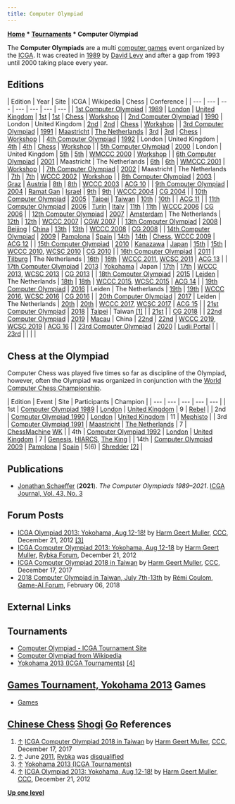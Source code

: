 ```yaml
---
title: Computer Olympiad
---
```

**[Home](Home "Home") * [Tournaments](Tournaments_and_Matches "Tournaments and Matches") * Computer Olympiad**

The **Computer Olympiads** are a multi [computer games](Games "Games") event organized by the [ICGA](ICGA "ICGA"). It was created in [1989](Timeline#1989 "Timeline") by [David Levy](David_Levy "David Levy") and after a gap from 1993 until 2000 taking place every year.

## Editions

|  Edition
|  Year
|  Site
|  ICGA
|  Wikipedia
|  Chess
|  Conference
|
| --- | --- | --- | --- | --- | --- | --- |
| [1st Computer Olympiad](1st_Computer_Olympiad "1st Computer Olympiad") | [1989](Timeline#1989 "Timeline") | [London](https://en.wikipedia.org/wiki/London) | [United Kingdom](https://en.wikipedia.org/wiki/United_Kingdom) | [1st](https://www.game-ai-forum.org/icga-tournaments/event.php?id=13) | [1st](https://en.wikipedia.org/wiki/Computer_Olympiad#1st_Computer_Olympiad) | [Chess](1st_Computer_Olympiad#Chess "1st Computer Olympiad") | [Workshop](1st_Computer_Olympiad#Workshop "1st Computer Olympiad") |
| [2nd Computer Olympiad](2nd_Computer_Olympiad "2nd Computer Olympiad") | [1990](Timeline#1990 "Timeline") |  London
|  United Kingdom
| [2nd](https://www.game-ai-forum.org/icga-tournaments/event.php?id=12) | [2nd](https://en.wikipedia.org/wiki/Computer_Olympiad#2nd_Computer_Olympiad) | [Chess](2nd_Computer_Olympiad#Chess "2nd Computer Olympiad") | [Workshop](2nd_Computer_Olympiad#Workshop "2nd Computer Olympiad") |
| [3rd Computer Olympiad](3rd_Computer_Olympiad "3rd Computer Olympiad") | [1991](Timeline#1991 "Timeline") | [Maastricht](https://en.wikipedia.org/wiki/Maastricht) | [The Netherlands](https://en.wikipedia.org/wiki/Netherlands) | [3rd](https://www.game-ai-forum.org/icga-tournaments/event.php?id=11) | [3rd](https://en.wikipedia.org/wiki/Computer_Olympiad#3rd_Computer_Olympiad) | [Chess](3rd_Computer_Olympiad#Chess "3rd Computer Olympiad") | [Workshop](3rd_Computer_Olympiad#Workshop "3rd Computer Olympiad") |
| [4th Computer Olympiad](4th_Computer_Olympiad "4th Computer Olympiad") | [1992](Timeline#1992 "Timeline") |  London
|  United Kingdom
| [4th](https://www.game-ai-forum.org/icga-tournaments/event.php?id=10) | [4th](https://en.wikipedia.org/wiki/Computer_Olympiad#4th_Computer_Olympiad) | [Chess](4th_Computer_Olympiad#Chess "4th Computer Olympiad") | [Workshop](4th_Computer_Olympiad#Workshop "4th Computer Olympiad") |
| [5th Computer Olympiad](5th_Computer_Olympiad "5th Computer Olympiad") | [2000](Timeline#2000 "Timeline") |  London
|  United Kingdom
| [5th](https://www.game-ai-forum.org/icga-tournaments/event.php?id=9) | [5th](https://en.wikipedia.org/wiki/Computer_Olympiad#5th_Computer_Olympiad) | [WMCCC 2000](WMCCC_2000 "WMCCC 2000") | [Workshop](5th_Computer_Olympiad#Workshop "5th Computer Olympiad") |
| [6th Computer Olympiad](6th_Computer_Olympiad "6th Computer Olympiad") | [2001](Timeline#2001 "Timeline") |  Maastricht
|  The Netherlands
| [6th](https://www.game-ai-forum.org/icga-tournaments/event.php?id=6) | [6th](https://en.wikipedia.org/wiki/Computer_Olympiad#6th_Computer_Olympiad) | [WMCCC 2001](WMCCC_2001 "WMCCC 2001") | [Workshop](6th_Computer_Olympiad#Workshop "6th Computer Olympiad") |
| [7th Computer Olympiad](7th_Computer_Olympiad "7th Computer Olympiad") | [2002](Timeline#2002 "Timeline") |  Maastricht
|  The Netherlands
| [7th](https://www.game-ai-forum.org/icga-tournaments/event.php?id=5) | [7th](https://en.wikipedia.org/wiki/Computer_Olympiad#7th_Computer_Olympiad) | [WCCC 2002](WCCC_2002 "WCCC 2002") | [Workshop](7th_Computer_Olympiad#Workshop "7th Computer Olympiad") |
| [8th Computer Olympiad](8th_Computer_Olympiad "8th Computer Olympiad") | [2003](Timeline#2003 "Timeline") | [Graz](https://en.wikipedia.org/wiki/Graz) | [Austria](https://en.wikipedia.org/wiki/Austria) | [8th](https://www.game-ai-forum.org/icga-tournaments/event.php?id=3) | [8th](https://en.wikipedia.org/wiki/Computer_Olympiad#8th_Computer_Olympiad) | [WCCC 2003](WCCC_2003 "WCCC 2003") | [ACG 10](Advances_in_Computer_Games_10 "Advances in Computer Games 10") |
| [9th Computer Olympiad](9th_Computer_Olympiad "9th Computer Olympiad") | [2004](Timeline#2004 "Timeline") | [Ramat Gan](https://en.wikipedia.org/wiki/Ramat_Gan) | [Israel](https://en.wikipedia.org/wiki/Israel) | [9th](https://www.game-ai-forum.org/icga-tournaments/event.php?id=2) | [9th](https://en.wikipedia.org/wiki/Computer_Olympiad#9th_Computer_Olympiad) | [WCCC 2004](WCCC_2004 "WCCC 2004") | [CG 2004](CG_2004 "CG 2004") |
| [10th Computer Olympiad](10th_Computer_Olympiad "10th Computer Olympiad") | [2005](Timeline#2005 "Timeline") | [Taipei](https://en.wikipedia.org/wiki/Taipei) | [Taiwan](https://en.wikipedia.org/wiki/Taiwan) | [10th](https://www.game-ai-forum.org/icga-tournaments/event.php?id=4) | [10th](https://en.wikipedia.org/wiki/Computer_Olympiad#10th_Computer_Olympiad) |  | [ACG 11](Advances_in_Computer_Games_11 "Advances in Computer Games 11") |
| [11th Computer Olympiad](11th_Computer_Olympiad "11th Computer Olympiad") | [2006](Timeline#2006 "Timeline") | [Turin](https://en.wikipedia.org/wiki/Turin) | [Italy](https://en.wikipedia.org/wiki/Italy) | [11th](https://www.game-ai-forum.org/icga-tournaments/event.php?id=1) | [11th](https://en.wikipedia.org/wiki/Computer_Olympiad#11th_Computer_Olympiad) | [WCCC 2006](WCCC_2006 "WCCC 2006") | [CG 2006](CG_2006 "CG 2006") |
| [12th Computer Olympiad](12th_Computer_Olympiad "12th Computer Olympiad") | [2007](Timeline#2007 "Timeline") | [Amsterdam](https://en.wikipedia.org/wiki/Amsterdam) |  The Netherlands
| [12th](https://www.game-ai-forum.org/icga-tournaments/event.php?id=40) | [12th](https://en.wikipedia.org/wiki/Computer_Olympiad#12th_Computer_Olympiad) | [WCCC 2007](WCCC_2007 "WCCC 2007") | [CGW 2007](CGW_2007 "CGW 2007") |
| [13th Computer Olympiad](13th_Computer_Olympiad "13th Computer Olympiad") | [2008](Timeline#2008 "Timeline") | [Beijing](https://en.wikipedia.org/wiki/Beijing) | [China](https://en.wikipedia.org/wiki/China) | [13th](https://www.game-ai-forum.org/icga-tournaments/event.php?id=37) | [13th](https://en.wikipedia.org/wiki/Computer_Olympiad#13th_Computer_Olympiad) | [WCCC 2008](WCCC_2008 "WCCC 2008") | [CG 2008](CG_2008 "CG 2008") |
| [14th Computer Olympiad](14th_Computer_Olympiad "14th Computer Olympiad") | [2009](Timeline#2009 "Timeline") | [Pamplona](https://en.wikipedia.org/wiki/Pamplona) | [Spain](https://en.wikipedia.org/wiki/Spain) | [14th](https://www.game-ai-forum.org/icga-tournaments/event.php?id=41) | [14th](https://en.wikipedia.org/wiki/Computer_Olympiad#14th_Computer_Olympiad) | [Chess](14th_Computer_Olympiad#Chess "14th Computer Olympiad"), [WCCC 2009](WCCC_2009 "WCCC 2009") | [ACG 12](Advances_in_Computer_Games_12 "Advances in Computer Games 12") |
| [15th Computer Olympiad](15th_Computer_Olympiad "15th Computer Olympiad") | [2010](Timeline#2010 "Timeline") | [Kanazawa](https://en.wikipedia.org/wiki/Kanazawa,_Ishikawa) | [Japan](https://en.wikipedia.org/wiki/Japan) | [15th](https://www.game-ai-forum.org/icga-tournaments/event.php?id=42) | [15th](https://en.wikipedia.org/wiki/Computer_Olympiad#15th_Computer_Olympiad) | [WCCC 2010](WCCC_2010 "WCCC 2010"), [WCSC 2010](WCSC_2010 "WCSC 2010") | [CG 2010](CG_2010 "CG 2010") |
| [16th Computer Olympiad](16th_Computer_Olympiad "16th Computer Olympiad") | [2011](Timeline#2011 "Timeline") | [Tilburg](https://en.wikipedia.org/wiki/Tilburg) |  The Netherlands
| [16th](https://www.game-ai-forum.org/icga-tournaments/event.php?id=43) | [16th](https://en.wikipedia.org/wiki/Computer_Olympiad#16th_Computer_Olympiad) | [WCCC 2011](WCCC_2011 "WCCC 2011"), [WCSC 2011](WCSC_2011 "WCSC 2011") | [ACG 13](Advances_in_Computer_Games_13 "Advances in Computer Games 13") |
| [17th Computer Olympiad](17th_Computer_Olympiad "17th Computer Olympiad") | [2013](Timeline#2013 "Timeline") | [Yokohama](https://en.wikipedia.org/wiki/Yokohama) |  Japan
| [17th](https://www.game-ai-forum.org/icga-tournaments/event.php?id=44) | [17th](https://en.wikipedia.org/wiki/Computer_Olympiad#17th_Computer_Olympiad) | [WCCC 2013](WCCC_2013 "WCCC 2013"), [WCSC 2013](WCSC_2013 "WCSC 2013") | [CG 2013](CG_2013 "CG 2013") |
| [18th Computer Olympiad](18th_Computer_Olympiad "18th Computer Olympiad") | [2015](Timeline#2015 "Timeline") | [Leiden](https://en.wikipedia.org/wiki/Leiden) |  The Netherlands
| [18th](https://icga.leidenuniv.nl/?page_id=985) | [18th](https://en.wikipedia.org/wiki/Computer_Olympiad#18th_Computer_Olympiad) | [WCCC 2015](WCCC_2015 "WCCC 2015"), [WCSC 2015](WCSC_2015 "WCSC 2015") | [ACG 14](Advances_in_Computer_Games_14 "Advances in Computer Games 14") |
| [19th Computer Olympiad](19th_Computer_Olympiad "19th Computer Olympiad") | [2016](Timeline#2016 "Timeline") |  Leiden
|  The Netherlands
| [19th](https://icga.leidenuniv.nl/?page_id=1764) | [19th](https://en.wikipedia.org/wiki/Computer_Olympiad#19th_Computer_Olympiad) | [WCCC 2016](WCCC_2016 "WCCC 2016"), [WCSC 2016](WCSC_2016 "WCSC 2016") | [CG 2016](CG_2016 "CG 2016") |
| [20th Computer Olympiad](20th_Computer_Olympiad "20th Computer Olympiad") | [2017](Timeline#2017 "Timeline") |  Leiden
|  The Netherlands
| [20th](https://icga.leidenuniv.nl/?page_id=2050) | [20th](https://en.wikipedia.org/wiki/Computer_Olympiad#20th_Computer_Olympiad) | [WCCC 2017](WCCC_2017 "WCCC 2017"), [WCSC 2017](WCSC_2017 "WCSC 2017") | [ACG 15](Advances_in_Computer_Games_15 "Advances in Computer Games 15") |
| [21st Computer Olympiad](index.php?title=21st_Computer_Olympiad&action=edit&redlink=1 "21st Computer Olympiad (page does not exist)") | [2018](Timeline#2018 "Timeline") | [Taipei](https://en.wikipedia.org/wiki/Taipei) |  Taiwan <a id="cite-note-1" href="#cite-ref-1">[1]</a> |  | [21st](https://en.wikipedia.org/wiki/Computer_Olympiad#21st_Computer_Olympiad) |  | [CG 2018](CG_2018 "CG 2018") |
| [22nd Computer Olympiad](index.php?title=22nd_Computer_Olympiad&action=edit&redlink=1 "22nd Computer Olympiad (page does not exist)") | [2019](Timeline#2019 "Timeline") | [Macau](https://en.wikipedia.org/wiki/Macau) |  China
| [22nd](https://icga.org/?page_id=2691) | [22nd](https://en.wikipedia.org/wiki/Computer_Olympiad#22nd_Computer_Olympiad) | [WCCC 2019](WCCC_2019 "WCCC 2019"), [WCSC 2019](WCSC_2019 "WCSC 2019") | [ACG 16](Advances_in_Computer_Games_16 "Advances in Computer Games 16") |
| [23rd Computer Olympiad](index.php?title=23rd_Computer_Olympiad&action=edit&redlink=1 "23rd Computer Olympiad (page does not exist)") | [2020](Timeline#2020 "Timeline") | [Ludii Portal](https://ludii.games/) |  | [23rd](https://icga.org/?page_id=3131) |  |  |  |

## Chess at the Olympiad

Computer Chess was played five times so far as discipline of the Olympiad, however, often the Olympiad was organized in conjunction with the [World Computer Chess Championship](World_Computer_Chess_Championship "World Computer Chess Championship").

|  Edition
|  Event
|  Site
|  Participants
|  Champion
|
| --- | --- | --- | --- | --- |
|  1st
| [Computer Olympiad 1989](1st_Computer_Olympiad#Chess "1st Computer Olympiad") | [London](https://en.wikipedia.org/wiki/London) | [United Kingdom](https://en.wikipedia.org/wiki/United_Kingdom) |  9
| [Rebel](Rebel "Rebel") |
|  2nd
| [Computer Olympiad 1990](2nd_Computer_Olympiad#Chess "2nd Computer Olympiad") | [London](https://en.wikipedia.org/wiki/London) | [United Kingdom](https://en.wikipedia.org/wiki/United_Kingdom) |  11
| [Mephisto](Mephisto "Mephisto") |
|  3rd
| [Computer Olympiad 1991](3rd_Computer_Olympiad#Chess "3rd Computer Olympiad") | [Maastricht](https://en.wikipedia.org/wiki/Maastricht) | [The Netherlands](https://en.wikipedia.org/wiki/Netherlands) |  7
| [ChessMachine](ChessMachine "ChessMachine") [WK](Gideon "Gideon") |
|  4th
| [Computer Olympiad 1992](4th_Computer_Olympiad#Chess "4th Computer Olympiad") | [London](https://en.wikipedia.org/wiki/London) | [United Kingdom](https://en.wikipedia.org/wiki/United_Kingdom) |  7
| [Genesis](Genesis_NL "Genesis NL"), [HIARCS](HIARCS "HIARCS"), [The King](The_King "The King") |
|  14th
| [Computer Olympiad 2009](14th_Computer_Olympiad#Chess "14th Computer Olympiad") | [Pamplona](https://en.wikipedia.org/wiki/Pamplona) | [Spain](https://en.wikipedia.org/wiki/Spain) |  5(6)
| [Shredder](Shredder "Shredder") <a id="cite-note-2" href="#cite-ref-2">[2]</a> |

## Publications

- [Jonathan Schaeffer](Jonathan_Schaeffer "Jonathan Schaeffer") (**2021**). *The Computer Olympiads 1989–2021*. [ICGA Journal, Vol. 43, No. 3](ICGA_Journal#43_3 "ICGA Journal")

## Forum Posts

- [ICGA Olympiad 2013: Yokohama, Aug 12-18!](http://www.talkchess.com/forum/viewtopic.php?t=46518) by [Harm Geert Muller](Harm_Geert_Muller "Harm Geert Muller"), [CCC](CCC "CCC"), December 21, 2012 <a id="cite-note-3" href="#cite-ref-3">[3]</a>
- [ICGA Computer Olympiad 2013: Yokohama, Aug 12-18](http://rybkaforum.net/cgi-bin/rybkaforum/topic_show.pl?tid=26290) by [Harm Geert Muller](Harm_Geert_Muller "Harm Geert Muller"), [Rybka Forum](Computer_Chess_Forums "Computer Chess Forums"), December 21, 2012
- [ICGA Computer Olympiad 2018 in Taiwan](http://www.talkchess.com/forum/viewtopic.php?t=66045) by [Harm Geert Muller](Harm_Geert_Muller "Harm Geert Muller"), [CCC](CCC "CCC"), December 17, 2017
- [2018 Computer Olympiad in Taiwan, July 7th-13th](https://www.game-ai-forum.org/viewtopic.php?f=15&t=180) by [Rémi Coulom](R%C3%A9mi_Coulom "Rémi Coulom"), [Game-AI Forum](Computer_Chess_Forums "Computer Chess Forums"), February 06, 2018

## External Links

## Tournaments

- [Computer Olympiad - ICGA Tournament Site](https://www.game-ai-forum.org/icga-tournaments/competition.php?id=3)
- [Computer Olympiad from Wikipedia](https://en.wikipedia.org/wiki/Computer_Olympiad)
- [Yokohama 2013 (ICGA Tournaments)](https://www.game-ai-forum.org/icga-tournaments/event.php?id=44) <a id="cite-note-4" href="#cite-ref-4">[4]</a>

## [Games Tournament, Yokohama 2013](https://icga.leidenuniv.nl/?page_id=627) Games

- [Games](https://www.game-ai-forum.org/icga-tournaments/games.php)

## [Chinese Chess](https://www.game-ai-forum.org/icga-tournaments/game.php?id=13) [Shogi](https://www.game-ai-forum.org/icga-tournaments/game.php?id=17) [Go](https://www.game-ai-forum.org/icga-tournaments/game.php?id=12) References

1. <a id="cite-ref-1" href="#cite-note-1">↑</a> [ICGA Computer Olympiad 2018 in Taiwan](http://www.talkchess.com/forum/viewtopic.php?t=66045) by [Harm Geert Muller](Harm_Geert_Muller "Harm Geert Muller"), [CCC](CCC "CCC"), December 17, 2017
1. <a id="cite-ref-2" href="#cite-note-2">↑</a>  June [2011](Timeline#2011 "Timeline"), [Rybka](Rybka "Rybka") was [disqualified](World_Computer_Chess_Championship#RybkaDisqualification "World Computer Chess Championship")
1. <a id="cite-ref-3" href="#cite-note-3">↑</a> [Yokohama 2013 (ICGA Tournaments)](https://www.game-ai-forum.org/icga-tournaments/event.php?id=44)
1. <a id="cite-ref-4" href="#cite-note-4">↑</a> [ICGA Olympiad 2013: Yokohama, Aug 12-18!](http://www.talkchess.com/forum/viewtopic.php?t=46518) by [Harm Geert Muller](Harm_Geert_Muller "Harm Geert Muller"), [CCC](CCC "CCC"), December 21, 2012

**[Up one level](Tournaments_and_Matches "Tournaments and Matches")**

